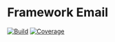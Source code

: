# Framework Email

[![Build](https://gitlab.com/the-framework/packages/email/badges/master/build.svg)](https://gitlab.com/the-framework/packages/email/-/jobs)
[![Coverage](https://gitlab.com/the-framework/packages/email/badges/master/coverage.svg?job=test:php7.3)](https://the-framework.gitlab.io/packages/email/coverage)

